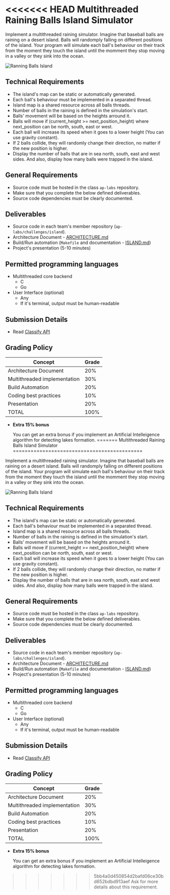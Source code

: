 <<<<<<< HEAD
Multithreaded Raining Balls Island Simulator
============================================

Implement a multithreaded raining simulator. Imagine that baseball balls are raining on a desert island.
Balls will randomply falling on different positions of the island. Your program will simulate each ball's
behaviour on their track from the moment they touch the island until the momment they stop moving in a valley
or they sink into the ocean.

![Ranning Balls Island](island.png)

Technical Requirements
----------------------
- The island's map can be static or automatically generated.
- Each ball's behaviour must be implemented in a separated thread.
- Island map is a shared resource across all balls threads.
- Number of balls in the raining is defined in the simulation's start.
- Balls' movement will be based on the heights arround it.
- Balls will move if (current_height >= next_position_height) where next_position can be north, south, east or west.
- Each ball will increase its speed when it goes to a lower height (You can use gravity constant).
- If 2 balls collide, they will randomly change their direction, no matter if the new position is higher.
- Display the number of balls that are in sea north, south, east and west sides. And also, display how many balls
were trapped in the island.

General Requirements
--------------------
- Source code must be hosted in the class `ap-labs` repository.
- Make sure that you complete the below defined deliverables.
- Source code dependencies must be clearly documented.

Deliverables
------------
- Source code in each team's member repository (`ap-labs/challenges/island`).
- Architecture Document - [ARCHITECTURE.md](ARCHITECTURE.md)
- Build/Run automation (`Makefile` and documentation - [ISLAND.md](ISLAND.md))
- Project's presentation (5-10 minutes)


Permitted programming languages
-------------------------------
- Multithreaded core backend
  - C
  - Go
- User Interface (optional)
  - Any
  - If it's terminal, output must be human-readable

Submission Details
------------------
- Read [Classify API](../../classify.md)

Grading Policy
--------------
| Concept                      | Grade |
|------------------------------|-------|
| Architecture Document        | 20%   |
| Multithreaded implementation | 30%   |
| Build Automation             | 20%   |
| Coding best practices        | 10%   |
| Presentation                 | 20%   |
| TOTAL                        | 100%  |

- **Extra 15% bonus**

  You can get an extra bonus if you implement an Artificial Intelleigence algorithm for detecting lakes formation.
=======
Multithreaded Raining Balls Island Simulator
============================================

Implement a multithreaded raining simulator. Imagine that baseball balls are raining on a desert island.
Balls will randomply falling on different positions of the island. Your program will simulate each ball's
behaviour on their track from the moment they touch the island until the momment they stop moving in a valley
or they sink into the ocean.

![Ranning Balls Island](island.png)

Technical Requirements
----------------------
- The island's map can be static or automatically generated.
- Each ball's behaviour must be implemented in a separated thread.
- Island map is a shared resource across all balls threads.
- Number of balls in the raining is defined in the simulation's start.
- Balls' movement will be based on the heights arround it.
- Balls will move if (current_height >= next_position_height) where next_position can be north, south, east or west.
- Each ball will increase its speed when it goes to a lower height (You can use gravity constant).
- If 2 balls collide, they will randomly change their direction, no matter if the new position is higher.
- Display the number of balls that are in sea north, south, east and west sides. And also, display how many balls
were trapped in the island.

General Requirements
--------------------
- Source code must be hosted in the class `ap-labs` repository.
- Make sure that you complete the below defined deliverables.
- Source code dependencies must be clearly documented.

Deliverables
------------
- Source code in each team's member repository (`ap-labs/challenges/island`).
- Architecture Document - [ARCHITECTURE.md](ARCHITECTURE.md)
- Build/Run automation (`Makefile` and documentation - [ISLAND.md](ISLAND.md))
- Project's presentation (5-10 minutes)


Permitted programming languages
-------------------------------
- Multithreaded core backend
  - C
  - Go
- User Interface (optional)
  - Any
  - If it's terminal, output must be human-readable

Submission Details
------------------
- Read [Classify API](../../classify.md)

Grading Policy
--------------
| Concept                      | Grade |
|------------------------------|-------|
| Architecture Document        | 20%   |
| Multithreaded implementation | 30%   |
| Build Automation             | 20%   |
| Coding best practices        | 10%   |
| Presentation                 | 20%   |
| TOTAL                        | 100%  |

- **Extra 15% bonus**

  You can get an extra bonus if you implement an Artificial Intelleigence algorithm for detecting lakes formation.
>>>>>>> 5bb4a0d450854d2bafd06ce30bd652bdbd913aef
  Ask for more details about this requirement.